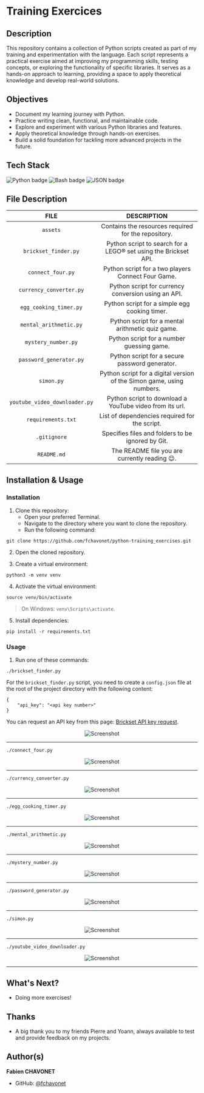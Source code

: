 # Training Exercices

## Description

This repository contains a collection of Python scripts created as part of my training and experimentation with the language. Each script represents a practical exercise aimed at improving my programming skills, testing concepts, or exploring the functionality of specific libraries. It serves as a hands-on approach to learning, providing a space to apply theoretical knowledge and develop real-world solutions.

## Objectives

- Document my learning journey with Python.
- Practice writing clean, functional, and maintainable code.
- Explore and experiment with various Python libraries and features.
- Apply theoretical knowledge through hands-on exercises.
- Build a solid foundation for tackling more advanced projects in the future.

## Tech Stack

![Python badge](https://img.shields.io/badge/PYTHON-3776ab?logo=python&logoColor=white&style=for-the-badge)
![Bash badge](https://img.shields.io/badge/BASH-4eaa25?logo=gnubash&logoColor=white&style=for-the-badge)
![JSON badge](https://img.shields.io/badge/JSON-000000?logo=json&logoColor=white&style=for-the-badge)

## File Description

| **FILE**                      | **DESCRIPTION**                                                       |
| :---------------------------: | :-------------------------------------------------------------------: |
| `assets`                      | Contains the resources required for the repository.                   |
| `brickset_finder.py`          | Python script to search for a LEGO® set using the Brickset API.       |
| `connect_four.py`             | Python script for a two players Connect Four Game.                      |
| `currency_converter.py`       | Python script for currency conversion using an API.                   |
| `egg_cooking_timer.py`        | Python script for a simple egg cooking timer.                         |
| `mental_arithmetic.py`        | Python script for a mental arithmetic quiz game.                      |
| `mystery_number.py`           | Python script for a number guessing game.                             |
| `password_generator.py`       | Python script for a secure password generator.                        |
| `simon.py`                    | Python script for a digital version of the Simon game, using numbers. |
| `youtube_video_downloader.py` | Python script to download a YouTube video from its url.               |
| `requirements.txt`            | List of dependencies required for the script.                         |
| `.gitignore`                  | Specifies files and folders to be ignored by Git.                     |
| `README.md`                   | The README file you are currently reading 😉.                         |

## Installation & Usage

### Installation

1. Clone this repository:
    - Open your preferred Terminal.
    - Navigate to the directory where you want to clone the repository.
    - Run the following command:

```
git clone https://github.com/fchavonet/python-training_exercises.git
```

2. Open the cloned repository.

3. Create a virtual environment:

```
python3 -m venv venv
```

4. Activate the virtual environment:

```
source venv/bin/activate
```

> On Windows: `venv\Scripts\activate`.

5. Install dependencies:

```
pip install -r requirements.txt
```

### Usage

1. Run one of these commands:

```
./brickset_finder.py
```

For the `brickset_finder.py` script, you need to create a `config.json` file at the root of the project directory with the following content:

```
{
    "api_key": "<api key number>"
}
```

You can request an API key from this page: [Brickset API key request](https://brickset.com/tools/webservices/requestkey).

<p align="center">
    <img src="./assets/images/screenshot-brickset_finder.webp" alt="Screenshot">
</p>

---

```
./connect_four.py
```

<p align="center">
    <img src="./assets/images/screenshot-connect_four.webp" alt="Screenshot">
</p>

---

```
./currency_converter.py
```

<p align="center">
    <img src="./assets/images/screenshot-currency_converter.webp" alt="Screenshot">
</p>

---

```
./egg_cooking_timer.py
```

<p align="center">
    <img src="./assets/images/screenshot-egg_cooking_timer.webp" alt="Screenshot">
</p>

---

```
./mental_arithmetic.py
```

<p align="center">
    <img src="./assets/images/screenshot-mental_arithmetic.webp" alt="Screenshot">
</p>

---

```
./mystery_number.py
```

<p align="center">
    <img src="./assets/images/screenshot-mystery_number.webp" alt="Screenshot">
</p>

---

```
./password_generator.py
```

<p align="center">
    <img src="./assets/images/screenshot-password_generator.webp" alt="Screenshot">
</p>

---

```
./simon.py
```

<p align="center">
    <img src="./assets/images/screenshot-simon.webp" alt="Screenshot">
</p>

---

```
./youtube_video_downloader.py
```

<p align="center">
    <img src="./assets/images/screenshot-youtube_video_downloader.webp" alt="Screenshot">
</p>

---

## What's Next?

- Doing more exercises!

## Thanks

- A big thank you to my friends Pierre and Yoann, always available to test and provide feedback on my projects.

## Author(s)

**Fabien CHAVONET**
- GitHub: [@fchavonet](https://github.com/fchavonet)
